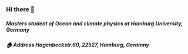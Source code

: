 ### Hi there 👋
##### Masters student of Ocean and climate physics at Hamburg University, Germany
##### 🏠 Address Hagenbeckstr.60, 22527, Hamburg, Geramny

